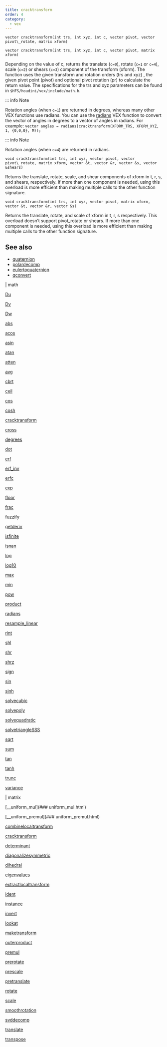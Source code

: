 ```yaml
---
title: cracktransform
order: 4
category:
  - vex
---
```


`vector cracktransform(int trs, int xyz, int c, vector pivot, vector pivot\_rotate, matrix xform)`

`vector cracktransform(int trs, int xyz, int c, vector pivot, matrix xform)`

Depending on the value of c, returns the translate (`c=0`), rotate
(`c=1` or `c=4`), scale (`c=2`) or shears (`c=3`) component of the transform (xform). The
function uses the given transform and rotation orders (trs and
xyz) , the given pivot point (pivot) and optional pivot rotation (pr) to calculate the return
value. The specifications for the trs and xyz parameters can be
found in `$HFS/houdini/vex/include/math.h`.

::: info Note

Rotation angles (when `c=1`) are returned in degrees, whereas many other VEX functions use radians.
You can use the [radians](radians.html "Converts the argument from degrees into radians.") VEX function to convert the vector of angles in degrees to a vector of angles in radians.
For example: `vector angles = radians(cracktransform(XFORM_TRS, XFORM_XYZ, 1, {0,0,0}, M));`

::: info Note

Rotation angles (when `c=4`) are returned in radians.

`void cracktransform(int trs, int xyz, vector pivot, vector pivot\_rotate, matrix xform, vector &t, vector &r, vector &s, vector &shears)`

Returns the translate, rotate, scale, and shear components of xform in t, r, s, and shears, respectively.
If more than one component is needed, using this overload is more efficient than making multiple calls to the other function signature.

`void cracktransform(int trs, int xyz, vector pivot, matrix xform, vector &t, vector &r, vector &s)`

Returns the translate, rotate, and scale of xform in t, r, s respectively.
This overload doesn’t support pivot_rotate or shears.
If more than one component is needed, using this overload is more efficient than making multiple calls to the other function signature.



## See also

- [quaternion](quaternion.html)
- [polardecomp](polardecomp.html)
- [eulertoquaternion](eulertoquaternion.html)
- [qconvert](qconvert.html)

|
math

[Du](Du.html)

[Dv](Dv.html)

[Dw](Dw.html)

[abs](abs.html)

[acos](acos.html)

[asin](asin.html)

[atan](atan.html)

[atten](atten.html)

[avg](avg.html)

[cbrt](cbrt.html)

[ceil](ceil.html)

[cos](cos.html)

[cosh](cosh.html)

[cracktransform](cracktransform.html)

[cross](cross.html)

[degrees](degrees.html)

[dot](dot.html)

[erf](erf.html)

[erf_inv](erf_inv.html)

[erfc](erfc.html)

[exp](exp.html)

[floor](floor.html)

[frac](frac.html)

[fuzzify](fuzzify.html)

[getderiv](getderiv.html)

[isfinite](isfinite.html)

[isnan](isnan.html)

[log](log.html)

[log10](log10.html)

[max](max.html)

[min](min.html)

[pow](pow.html)

[product](product.html)

[radians](radians.html)

[resample_linear](resample_linear.html)

[rint](rint.html)

[shl](shl.html)

[shr](shr.html)

[shrz](shrz.html)

[sign](sign.html)

[sin](sin.html)

[sinh](sinh.html)

[solvecubic](solvecubic.html)

[solvepoly](solvepoly.html)

[solvequadratic](solvequadratic.html)

[solvetriangleSSS](solvetriangleSSS.html)

[sqrt](sqrt.html)

[sum](sum.html)

[tan](tan.html)

[tanh](tanh.html)

[trunc](trunc.html)

[variance](variance.html)

|
matrix

[\_\_uniform\_mul](### uniform_mul.html)

[\_\_uniform\_premul](### uniform_premul.html)

[combinelocaltransform](combinelocaltransform.html)

[cracktransform](cracktransform.html)

[determinant](determinant.html)

[diagonalizesymmetric](diagonalizesymmetric.html)

[dihedral](dihedral.html)

[eigenvalues](eigenvalues.html)

[extractlocaltransform](extractlocaltransform.html)

[ident](ident.html)

[instance](instance.html)

[invert](invert.html)

[lookat](lookat.html)

[maketransform](maketransform.html)

[outerproduct](outerproduct.html)

[premul](premul.html)

[prerotate](prerotate.html)

[prescale](prescale.html)

[pretranslate](pretranslate.html)

[rotate](rotate.html)

[scale](scale.html)

[smoothrotation](smoothrotation.html)

[svddecomp](svddecomp.html)

[translate](translate.html)

[transpose](transpose.html)
